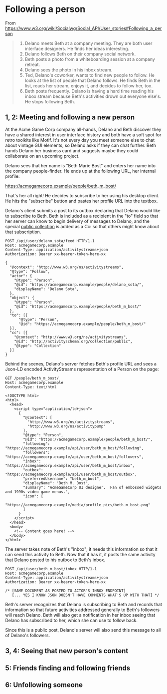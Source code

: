 # Following a person

From https://www.w3.org/wiki/Socialwg/Social_API/User_stories#Following_a_person

> 1. Delano meets Beth at a company meeting. They are both user interface designers. He finds her ideas interesting.
> 2. Delano follows Beth on their company social network.
> 3. Beth posts a photo from a whiteboarding session at a company retreat.
> 4. Delano sees the photo in his inbox stream.
> 5. Ted, Delano's coworker, wants to find new people to follow. He looks at the list of people that Delano follows. He finds Beth in the list, reads her stream, enjoys it, and decides to follow her, too.
> 6. Beth posts frequently. Delano is having a hard time reading his inbox stream because Beth's activities drown out everyone else's. He stops following Beth.

## 1, 2: Meeting and following a new person

At the Acme Game Corp company all-hands, Delano and Beth discover they
have a shared interest in user interface history and both have a soft
spot for retro toolkits like Motif.  It's not every day you meet
someone else to chat about vintage GUI elements, so Delano asks if
they can chat further.  Beth hands Delano her business card and
suggests maybe they could collaborate on an upcoming project.

Delano sees that her name is "Beth Marie Bost" and enters her name
into the company people-finder.  He ends up at the following URL, her
internal profile:

  https://acmegamecorp.example/people/beth_m_bost/

That's her all right!  He decides to subscribe to her using his
desktop client.  He hits the "subscribe" button and pastes her profile
URL into the textbox.

Delano's client submits a post to its outbox declaring that Delano
would like to subscribe to Beth.  Beth is included as a recipient in
the "to" field so that her server can know to begin delivery of
messages to Delano, and the special
[public collection](http://w3c-social.github.io/activitypump/#public-addressing)
is added as a Cc: so that others might know about that subscription.


```
POST /api/user/delano_sota/feed HTTP/1.1
Host: acmegamecorp.example
Content-Type: application/activitystreams+json
Authorization: Bearer xx-bearer-token-here-xx

{
  "@context": "http://www.w3.org/ns/activitystreams",
  "@type": "Follow",
  "actor": {
    "@type": "Person",
    "@id": "https://acmegamecorp.example/people/delano_sota/",
    "displayName": "Delano Sota",
  },
  "object": {
    "@type": "Person",
    "@id": "https://acmegamecorp.example/people/beth_m_bost/"
  },
  "to": [{
      "@type": "Person",
      "@id": "https://acmegamecorp.example/people/beth_m_bost/"
  }],
  "cc": [{
    "@context": "http://www.w3.org/ns/activitystreams",
    "@id": "http://activityschema.org/collection/public",
    "@type": "Collection"
  }]
}
```

Behind the scenes, Delano's server fetches Beth's profile URL and sees
a Json-LD encoded ActivityStreams representation of a Person on the
page:

```
GET /people/beth_m_bost/
Host: acmegamecorp.example
Content-Type: text/html

<!DOCTYPE html>
<html>
  <head>
    <script type="application/ld+json">
      {
        "@context": [
          "http://www.w3.org/ns/activitystreams",
          "http://www.w3.org/ns/activitypump"
        ],
        "@type": "Person",
        "@id": "https://acmegamecorp.example/people/beth_m_bost/",
        "following": "https://acmegamecorp.example/api/user/beth_m_bost/following",
        "followers": "https://acmegamecorp.example/api/user/beth_m_bost/followers",
        "inbox": "https://acmegamecorp.example/api/user/beth_m_bost/inbox",
        "outbox": "https://acmegamecorp.example/api/user/beth_m_bost/outbox",
        "preferredUsername": "beth_m_bost",
        "displayName": "Beth M. Bost",
        "summary": "AcmeGameCorp UI designer.  Fan of embossed widgets and 1990s video game menus.",
        "icon": [
          "https://acmegamecorp.example/media/profile_pics/beth_m_bost.png"
        ]
      }
    </script>
  </head>
  <body>
    <!-- Content goes here! -->
  </body>
</html>
```

The server takes note of Beth's "inbox"; it needs this information so
that it can send this activity to Beth.  Now that it has it, it posts
the same activity that Delano posted to his outbox to Beth's inbox.

```
POST /api/user/beth_m_bost/inbox HTTP/1.1
Host: acmegamecorp.example
Content-Type: application/activitystreams+json
Authorization: Bearer xx-bearer-token-here-xx

/* [SAME DOCUMENT AS POSTED TO ACTOR'S INBOX ENDPOINT]
   [... YES I KNOW JSON DOESN'T HAVE COMMENTS WHAT'S UP WITH THAT] */
```

Beth's server recognizes that Delano is subscribing to Beth and
records that information so that future activities addressed generally
to Beth's followers will reach Delano.  Beth will also get a
notification in her inbox seeing that Delano has subscribed to her,
which she can use to follow back.

Since this is a public post, Delano's server will also send this
message to all of Delano's followers.

## 3, 4: Seeing that new person's content

## 5: Friends finding and following friends

## 6: Unfollowing someone
